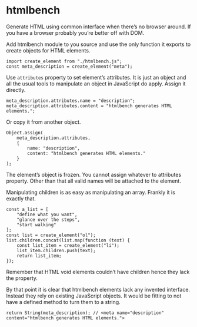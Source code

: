 # htmlbench

Generate HTML using common interface when there’s no browser around. If you have
a browser probably you’re better off with DOM.

Add htmlbench module to you source and use the only function it exports to
create objects for HTML elements.

    import create_element from "./htmlbench.js";
    const meta_description = create_element("meta");

Use `attributes` property to set element’s attributes. It is just an object and
all the usual tools to manipulate an object in JavaScript do apply. Assign it
directly.

    meta_description.attributes.name = "description";
    meta_description.attributes.content = "htmlbench generates HTML elements.";

Or copy it from another object.

    Object.assign(
        meta_description.attributes,
        {
            name: "description",
            content: "htmlbench generates HTML elements."
        }
    );

The element’s object is frozen. You cannot assign whatever to attributes
property. Other than that all valid names will be attached to the element.

Manipulating children is as easy as manipulating an array. Frankly it is exactly
that.

    const a_list = [
        "define what you want",
        "glance over the steps",
        "start walking"
    ];
    const list = create_element("ol");
    list.children.concat(list.map(function (text) {
        const list_item = create_element("li");
        list_item.children.push(text);
        return list_item;
    });

Remember that HTML void elements couldn’t have children hence they lack the
property.

By that point it is clear that htmlbench elements lack any invented interface.
Instead they rely on existing JavaScript objects. It would be fitting to not have
a defined method to turn them to a string.

    return String(meta_description); // <meta name="description" content="htmlbench generates HTML elements.">
